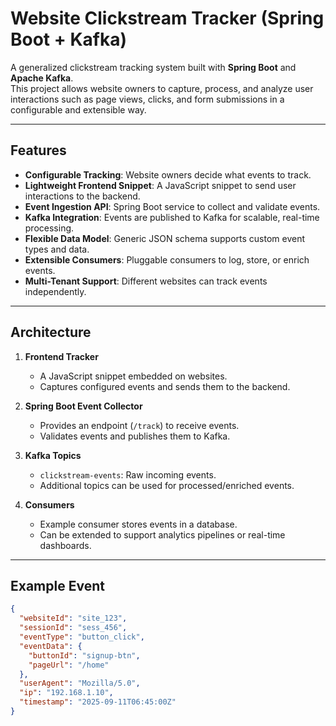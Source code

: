 # Website Clickstream Tracker (Spring Boot + Kafka)

A generalized clickstream tracking system built with **Spring Boot** and **Apache Kafka**.  
This project allows website owners to capture, process, and analyze user interactions such as page views, clicks, and form submissions in a configurable and extensible way.

---

## Features

- **Configurable Tracking**: Website owners decide what events to track.
- **Lightweight Frontend Snippet**: A JavaScript snippet to send user interactions to the backend.
- **Event Ingestion API**: Spring Boot service to collect and validate events.
- **Kafka Integration**: Events are published to Kafka for scalable, real-time processing.
- **Flexible Data Model**: Generic JSON schema supports custom event types and data.
- **Extensible Consumers**: Pluggable consumers to log, store, or enrich events.
- **Multi-Tenant Support**: Different websites can track events independently.

---

## Architecture

1. **Frontend Tracker**  
   - A JavaScript snippet embedded on websites.  
   - Captures configured events and sends them to the backend.

2. **Spring Boot Event Collector**  
   - Provides an endpoint (`/track`) to receive events.  
   - Validates events and publishes them to Kafka.

3. **Kafka Topics**  
   - `clickstream-events`: Raw incoming events.  
   - Additional topics can be used for processed/enriched events.

4. **Consumers**  
   - Example consumer stores events in a database.  
   - Can be extended to support analytics pipelines or real-time dashboards.

---

## Example Event

```json
{
  "websiteId": "site_123",
  "sessionId": "sess_456",
  "eventType": "button_click",
  "eventData": {
    "buttonId": "signup-btn",
    "pageUrl": "/home"
  },
  "userAgent": "Mozilla/5.0",
  "ip": "192.168.1.10",
  "timestamp": "2025-09-11T06:45:00Z"
}
